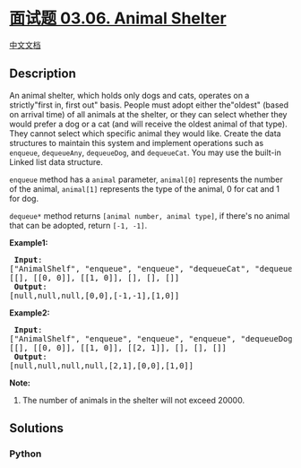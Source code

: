 # [面试题 03.06. Animal Shelter]()

[中文文档](/lcci/03.06.Animal%20Shelter/README.md)

## Description

<p>An animal shelter, which holds only dogs and cats, operates on a strictly&quot;first in, first out&quot; basis. People must adopt either the&quot;oldest&quot; (based on arrival time) of all animals at the shelter, or they can select whether they would prefer a dog or a cat (and will receive the oldest animal of that type). They cannot select which specific animal they would like. Create the data structures to maintain this system and implement operations such as <code>enqueue</code>, <code>dequeueAny</code>, <code>dequeueDog</code>, and <code>dequeueCat</code>. You may use the built-in Linked list data structure.</p>

<p><code>enqueue</code> method has a <code>animal</code> parameter, <code>animal[0]</code> represents the number of the animal, <code>animal[1]</code> represents the type of the animal, 0 for cat and 1 for dog.</p>

<p><code>dequeue*</code> method returns <code>[animal number, animal type]</code>, if there&#39;s no animal that can be adopted, return <code>[-1, -1]</code>.</p>

<p><strong>Example1:</strong></p>

<pre>
<strong> Input</strong>: 
[&quot;AnimalShelf&quot;, &quot;enqueue&quot;, &quot;enqueue&quot;, &quot;dequeueCat&quot;, &quot;dequeueDog&quot;, &quot;dequeueAny&quot;]
[[], [[0, 0]], [[1, 0]], [], [], []]
<strong> Output</strong>: 
[null,null,null,[0,0],[-1,-1],[1,0]]
</pre>

<p><strong>Example2:</strong></p>

<pre>
<strong> Input</strong>: 
[&quot;AnimalShelf&quot;, &quot;enqueue&quot;, &quot;enqueue&quot;, &quot;enqueue&quot;, &quot;dequeueDog&quot;, &quot;dequeueCat&quot;, &quot;dequeueAny&quot;]
[[], [[0, 0]], [[1, 0]], [[2, 1]], [], [], []]
<strong> Output</strong>: 
[null,null,null,null,[2,1],[0,0],[1,0]]
</pre>

<p><strong>Note:</strong></p>

<ol>
	<li>The number of animals in the shelter will not exceed 20000.</li>
</ol>


## Solutions

<!-- tabs:start -->

### **Python**

```python

```

<!-- tabs:end -->
